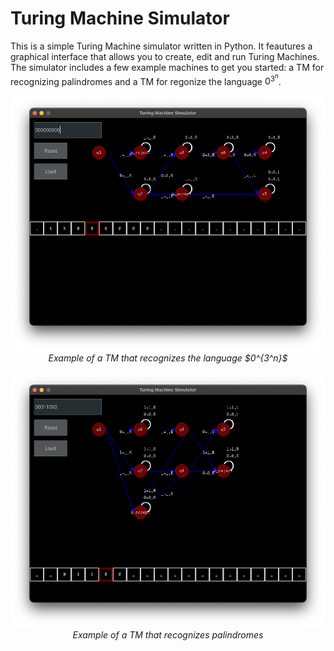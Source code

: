 # Turing Machine Simulator

This is a simple Turing Machine simulator written in Python. It feautures a graphical interface that allows you to create, edit and run Turing Machines. The simulator includes a few example machines to get you started: a TM for recognizing palindromes and a TM for regonize the language $0^{3^n}$.

<p align="center">
  <img src="power_of_3_examp.png" width="650" title="power_of_3_examp">
  <i>Example of a TM that recognizes the language $0^{3^n}$</i>
</p>

<p align="center">
  <img src="palindrome_examp.png" width="650" title="palindrome_examp">
    <i>Example of a TM that recognizes palindromes</i>
</p>
